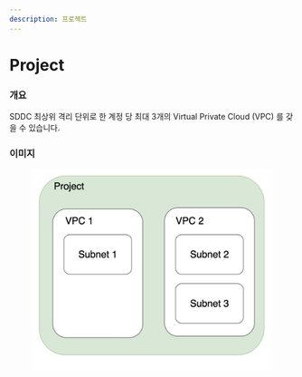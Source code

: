 ```yaml
---
description: 프로젝트
---
```


# Project

### 개요

SDDC 최상위 격리 단위로 한 계정 당 최대 3개의 Virtual Private Cloud (VPC) 를 갖을 수 있습니다.

### 이미지

<figure><img src="../../.gitbook/assets/project-info.png" alt=""><figcaption></figcaption></figure>
